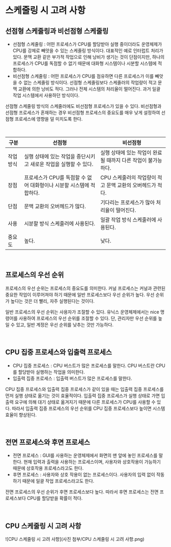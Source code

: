 # 스케줄링 시 고려 사항

## 선점형 스케줄링과 비선점형 스케줄링

- 선점형 스케줄링 : 어떤 프로세스가 CPU를 할당받아 실행 중이더라도 운영체제가 CPU를 강제로 빼앗을 수 있는 스케줄링 방식이다. 대표적인 예로 인터럽트 처리가 있다. 문맥 교환 같은 부가적 작업으로 인해 낭비가 생기는 것이 단점이지만, 하나의 프로세스가 CPU를 독점할 수 없기 때문에 대화형 시스템이나 시분할 시스템에 적합하다. 
- 비선점형 스케줄링 : 어떤 프로세스가 CPU를 점유하면 다른 프로세스가 이를 빼앗을 수 없는 스케줄링 방식이다. 선점형 스케줄링보다 스케줄러의 작업량이 적고 문맥 교환에 의한 낭비도 적다. 그러나 전체 시스템의 처리율이 떨어진다. 과거 일괄 작업 시스템에서 사용하던 방식이다.

선점형 스케줄링 방식의 스케줄러에도 비선점형 프로세스가 있을 수 있다. 비선점형과 선점형 프로세스가 혼재하는 경우 비선점형 프로세스의 중요도를 매우 낮게 설정하여 선점형 프로세스에 영향을 덜 미치도록 한다.

<br>



| 구분      | 선점형                                                       | 비선점형                                                     |
| --------- | ------------------------------------------------------------ | ------------------------------------------------------------ |
| 작업 방식 | 실행 상태에 있는 작업을 중단시키고 새로운 작업을 실행할 수 있다. | 실행 상태에 있는 작업이 완료될 때까지 다른 작업이 불가능하다. |
| 장점      | 프로세스가 CPU를 독점할 수 없어 대화형이나 시분할 시스템에 적합하다. | CPU 스케줄러의 작업량이 적고 문맥 교환의 오버헤드가 적다.    |
| 단점      | 문맥 교환의 오버헤드가 많다.                                 | 기다리는 프로세스가 많아 처리율이 떨어진다.                  |
| 사용      | 시분할 방식 스케줄러에 사용된다.                             | 일괄 작업 방식 스케줄러에 사용된다.                          |
| 중요도    | 높다.                                                        | 낮다.                                                        |

<br>



## 프로세스의 우선 순위

프로세스의 우선 순위는 프로세스의 중요도를 의미한다. 커널 프로세스는 커널과 관련된 중요한 작업이 이루어져야 하기 때문에 일반 프로세스보다 우선 순위가 높다. 우선 순위가 높다는 것은 더 빨리, 자주 실행된다는 것이다.

일반 프로세스의 우선 순위는 사용자가 조절할 수 있다. 유닉스 운영체제에서는 nice 명령어를 사용하여 프로세스의 우선 순위를 조절할 수 있다. 단, 관리자만 우선 순위를 높일 수 있고, 일반 계정은 우선 순위를 낮추는 것만 가능하다.

<br>



## CPU 집중 프로세스와 입출력 프로세스

- CPU 집중 프로세스 : CPU 버스트가 많은 프로세스를 말한다. CPU 버스트란 CPU를 할당받아 실행하는 작업을 의미한다.
- 입출력 집중 프로세스 : 입출력 버스트가 많은 프로세스를 말한다.



CPU 집중 프로세스와 입출력 집중 프로세스가 같이 있을 때는 입출력 집중 프로세스를 먼저 실행 상태로 옮기는 것이 효율적이다. 입출력 집중 프로세스가 실행 상태로 가면 입출력 요구에 의해 대기 상태로 옮겨지기 때문에 다른 프로세스가 CPU를 사용할 수 있다. 따라서 입출력 집중 프로세스의 우선 순위를 CPU 집중 프로세스보다 높이면 시스템 효율이 향상된다.

<br>



## 전면 프로세스와 후면 프로세스

- 전면 프로세스 : GUI를 사용하는 운영체제에서 화면의 맨 앞에 놓인 프로세스를 말한다. 현재 입력과 출력을 사용하는 프로세스이며, 사용자와 상호작용이 가능하기 때문에 상호작용 프로세스라고도 한다.
- 후면 프로세스 : 사용자와 상호 작용이 없는 프로세스이다. 사용자의 입력 없이 작동하기 때문에 일괄 작업 프로세스라고도 한다.

전면 프로세스의 우선 순위가 후면 프로세스보다 높다. 따라서 후면 프로세스는 전면 프로세스보다 CPU를 할당받을 확률이 적다.

<br>



## CPU 스케줄링 시 고려 사항

![CPU 스케줄링 시 고려 사항](사진 첨부/CPU 스케줄링 시 고려 사항.png)
